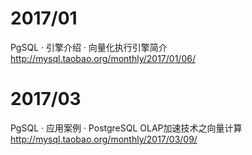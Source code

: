 
# 2017/01

PgSQL · 引擎介绍 · 向量化执行引擎简介 http://mysql.taobao.org/monthly/2017/01/06/

# 2017/03

PgSQL · 应用案例 · PostgreSQL OLAP加速技术之向量计算 http://mysql.taobao.org/monthly/2017/03/09/

